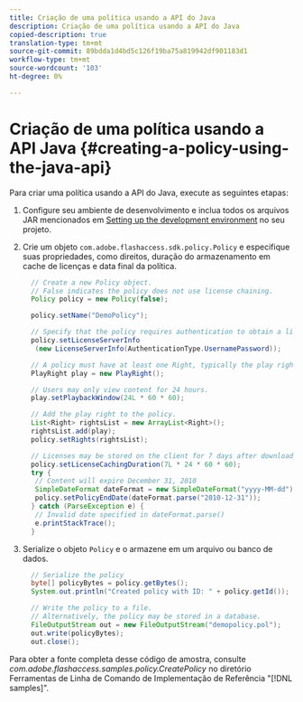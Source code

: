```yaml
---
title: Criação de uma política usando a API do Java
description: Criação de uma política usando a API do Java
copied-description: true
translation-type: tm+mt
source-git-commit: 89bdda1d4bd5c126f19ba75a819942df901183d1
workflow-type: tm+mt
source-wordcount: '103'
ht-degree: 0%

---
```



# Criação de uma política usando a API Java {#creating-a-policy-using-the-java-api}

Para criar uma política usando a API do Java, execute as seguintes etapas:

1. Configure seu ambiente de desenvolvimento e inclua todos os arquivos JAR mencionados em [Setting up the development environment](../../aaxs-protecting-content/content-setting-up-the-sdk/content-setting-up-the-dev-env.md) no seu projeto.
1. Crie um objeto `com.adobe.flashaccess.sdk.policy.Policy` e especifique suas propriedades, como direitos, duração do armazenamento em cache de licenças e data final da política.

   ```java
     // Create a new Policy object.  
     // False indicates the policy does not use license chaining.  
     Policy policy = new Policy(false);  
   
     policy.setName("DemoPolicy");  
   
     // Specify that the policy requires authentication to obtain a license.  
     policy.setLicenseServerInfo  
      (new LicenseServerInfo(AuthenticationType.UsernamePassword));  
   
     // A policy must have at least one Right, typically the play right  
     PlayRight play = new PlayRight();  
   
     // Users may only view content for 24 hours.  
     play.setPlaybackWindow(24L * 60 * 60);  
   
     // Add the play right to the policy.  
     List<Right> rightsList = new ArrayList<Right>();  
     rightsList.add(play);  
     policy.setRights(rightsList);  
   
     // Licenses may be stored on the client for 7 days after downloading  
     policy.setLicenseCachingDuration(7L * 24 * 60 * 60);  
     try {  
      // Content will expire December 31, 2010  
      SimpleDateFormat dateFormat = new SimpleDateFormat("yyyy-MM-dd");  
      policy.setPolicyEndDate(dateFormat.parse("2010-12-31"));  
     } catch (ParseException e) {  
      // Invalid date specified in dateFormat.parse()  
      e.printStackTrace();  
     }
   ```

1. Serialize o objeto `Policy` e o armazene em um arquivo ou banco de dados.

   ```java
     // Serialize the policy  
     byte[] policyBytes = policy.getBytes();  
     System.out.println("Created policy with ID: " + policy.getId());  
   
     // Write the policy to a file.   
     // Alternatively, the policy may be stored in a database.  
     FileOutputStream out = new FileOutputStream("demopolicy.pol");  
     out.write(policyBytes);  
     out.close();
   ```

Para obter a fonte completa desse código de amostra, consulte *com.adobe.flashaccess.samples.policy.CreatePolicy* no diretório Ferramentas de Linha de Comando de Implementação de Referência &quot;[!DNL samples]&quot;.
